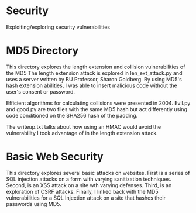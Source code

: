 # Security
Exploiting/exploring security vulnerabilities

# MD5 Directory
This directory explores the length extension and collision vulnerabilities of the MD5 
The length extension attack is explored in len_ext_attack.py and uses a server written by BU
Professor, Sharon Goldberg.
By using MD5's hash extension abilities, I was able to insert malicious code without the user's
consent or password.

Efficient algorithms for calculating collisions were presented in 2004.
Evil.py and good.py are two files with the same MD5 hash but act differently using code
conditioned on the SHA256 hash of the padding.

The writeup.txt talks about how using an HMAC would avoid the vulnerability I took advantage
of in the length extension attack.

# Basic Web Security
This directory explores several basic attacks on websites.  First is a series of SQL injection attacks on a form with varying sanitization techniques.  Second, is an XSS attack on a site wth varying defenses.  Third, is an exploration of CSRF attacks.  Finally, I linked back with the MD5 vulnerabilities for a SQL Injection attack on a site that hashes their passwords using MD5.

